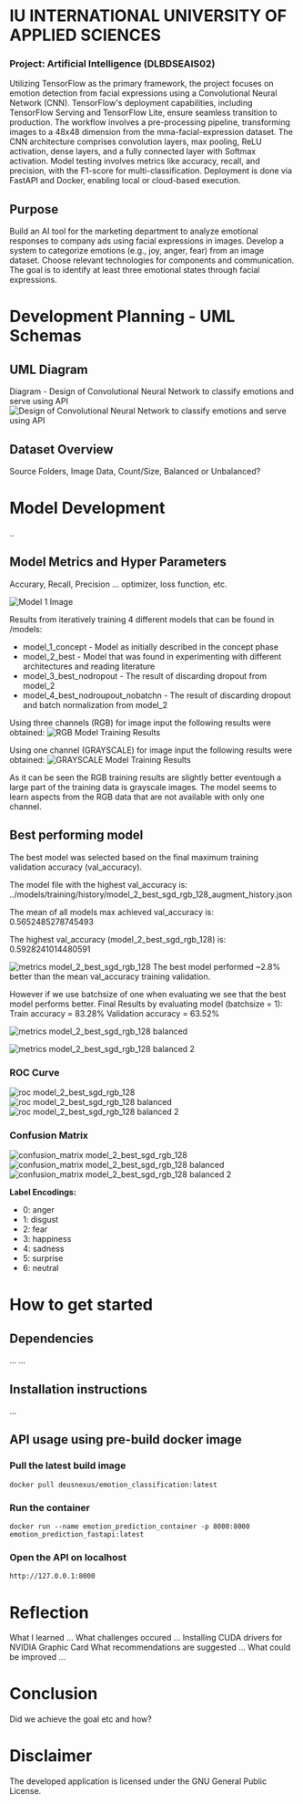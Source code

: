 # IU INTERNATIONAL UNIVERSITY OF APPLIED SCIENCES

### Project: Artificial Intelligence (DLBDSEAIS02)
Utilizing TensorFlow as the primary framework, the project focuses on emotion detection from facial expressions using a Convolutional Neural Network (CNN). TensorFlow's deployment capabilities, including TensorFlow Serving and TensorFlow Lite, ensure seamless transition to production. The workflow involves a pre-processing pipeline, transforming images to a 48x48 dimension from the mma-facial-expression dataset. The CNN architecture comprises convolution layers, max pooling, ReLU activation, dense layers, and a fully connected layer with Softmax activation. Model testing involves metrics like accuracy, recall, and precision, with the F1-score for multi-classification. Deployment is done via FastAPI and Docker, enabling local or cloud-based execution.

## Purpose
Build an AI tool for the marketing department to analyze emotional responses to company ads using facial expressions in images. Develop a system to categorize emotions (e.g., joy, anger, fear) from an image dataset. Choose relevant technologies for components and communication. The goal is to identify at least three emotional states through facial expressions.

# Development Planning - UML Schemas
## UML Diagram
Diagram - Design of Convolutional Neural Network to classify emotions and serve using API
![Design of Convolutional Neural Network to classify emotions and serve using API](/images/UML.jpg)

## Dataset Overview
Source
Folders, Image Data, Count/Size, Balanced or Unbalanced?

# Model Development
..

## Model Metrics and Hyper Parameters
Accurary, Recall, Precision ...
optimizer, loss function, etc.

![Model 1 Image](/images/model_diagrams.png)

Results from iteratively training 4 different models that can be found in /models:
- model_1_concept - Model as initially described in the concept phase
- model_2_best - Model that was found in experimenting with different architectures and reading literature
- model_3_best_nodropout - The result of discarding dropout from model_2
- model_4_best_nodroupout_nobatchn - The result of discarding dropout and batch normalization from model_2

Using three channels (RGB) for image input the following results were obtained:
![RGB Model Training Results](/images/training_results_rgb.jpg)

Using one channel (GRAYSCALE) for image input the following results were obtained:
![GRAYSCALE Model Training Results](/images/training_results_grayscale.jpg)

As it can be seen the RGB training results are slightly better eventough a large part of the training data is grayscale images. The model seems to learn aspects from the RGB data that are not available with only one channel.

## Best performing model
The best model was selected based on the final maximum training validation accuracy (val_accuracy).

The model file with the highest val_accuracy is: ../models/training/history/model_2_best_sgd_rgb_128_augment_history.json

The mean of all models max achieved val_accuracy is: 0.5652485278745493

The highest val_accuracy (model_2_best_sgd_rgb_128) is: 0.5928241014480591

![metrics model_2_best_sgd_rgb_128](/images/best_model_metrics.png)
The best model performed ~2.8% better than the mean val_accuracy training validation.

However if we use batchsize of one when evaluating we see that the best model performs better.
    Final Results by evaluating model (batchsize = 1):
    Train accuracy = 83.28%
    Validation accuracy = 63.52%

![metrics model_2_best_sgd_rgb_128 balanced](/images/best_model_metrics_balanced.png)

![metrics model_2_best_sgd_rgb_128 balanced 2](/images/best_model_metrics_balanced-2.png)


### ROC Curve
![roc model_2_best_sgd_rgb_128](/images/roc_curve_best_model.png)
![roc model_2_best_sgd_rgb_128 balanced](/images/roc_curve_best_model_balanced.png)
![roc model_2_best_sgd_rgb_128 balanced 2](/images/roc_curve_best_model_balanced-2.png)

### Confusion Matrix
![confusion_matrix model_2_best_sgd_rgb_128](/images/confusion_matrix_best_model.png)
![confusion_matrix model_2_best_sgd_rgb_128 balanced](/images/confusion_matrix_best_model_balanced.png)
![confusion_matrix model_2_best_sgd_rgb_128 balanced 2](/images/confusion_matrix_best_model_balanced-2.png)

**Label Encodings:**
- 0: anger
- 1: disgust
- 2: fear
- 3: happiness
- 4: sadness
- 5: surprise
- 6: neutral

# How to get started
## Dependencies
...
...

## Installation instructions
...

## API usage using pre-build docker image
### Pull the latest build image
`docker pull deusnexus/emotion_classification:latest`
### Run the container
`docker run --name emotion_prediction_container -p 8000:8000 emotion_prediction_fastapi:latest`
### Open the API on localhost
`http://127.0.0.1:8000`

# Reflection
What I learned ...
What challenges occured ...
Installing CUDA drivers for NVIDIA Graphic Card
What recommendations are suggested ...
What could be improved ...

# Conclusion
Did we achieve the goal etc and how?

# Disclaimer
The developed application is licensed under the GNU General Public License.